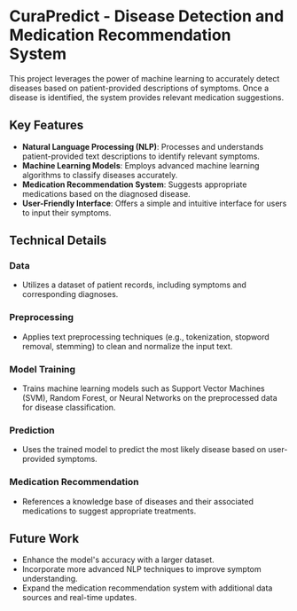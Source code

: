 # CuraPredict - Disease Detection and Medication Recommendation System

This project leverages the power of machine learning to accurately detect diseases based on patient-provided descriptions of symptoms. Once a disease is identified, the system provides relevant medication suggestions.

## Key Features

- **Natural Language Processing (NLP)**: Processes and understands patient-provided text descriptions to identify relevant symptoms.
- **Machine Learning Models**: Employs advanced machine learning algorithms to classify diseases accurately.
- **Medication Recommendation System**: Suggests appropriate medications based on the diagnosed disease.
- **User-Friendly Interface**: Offers a simple and intuitive interface for users to input their symptoms.

## Technical Details

### Data
- Utilizes a dataset of patient records, including symptoms and corresponding diagnoses.

### Preprocessing
- Applies text preprocessing techniques (e.g., tokenization, stopword removal, stemming) to clean and normalize the input text.

### Model Training
- Trains machine learning models such as Support Vector Machines (SVM), Random Forest, or Neural Networks on the preprocessed data for disease classification.

### Prediction
- Uses the trained model to predict the most likely disease based on user-provided symptoms.

### Medication Recommendation
- References a knowledge base of diseases and their associated medications to suggest appropriate treatments.

## Future Work
- Enhance the model's accuracy with a larger dataset.
- Incorporate more advanced NLP techniques to improve symptom understanding.
- Expand the medication recommendation system with additional data sources and real-time updates.
